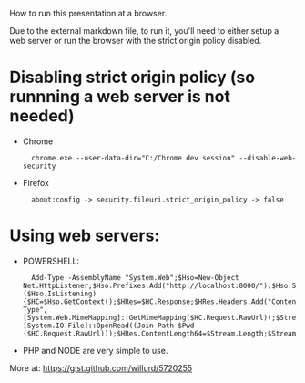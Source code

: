 How to run this presentation at a browser.

Due to the external markdown file, to run it, you'll need to either setup a web server or run the browser with the strict origin policy disabled.


# Disabling strict origin policy (so runnning a web server is not needed)

- Chrome

        chrome.exe --user-data-dir="C:/Chrome dev session" --disable-web-security

- Firefox

        about:config -> security.fileuri.strict_origin_policy -> false


# Using web servers:

- POWERSHELL:

        Add-Type -AssemblyName "System.Web";$Hso=New-Object Net.HttpListener;$Hso.Prefixes.Add("http://localhost:8000/");$Hso.Start();While ($Hso.IsListening){$HC=$Hso.GetContext();$HRes=$HC.Response;$HRes.Headers.Add("Content-Type",[System.Web.MimeMapping]::GetMimeMapping($HC.Request.RawUrl));$Stream=[System.IO.File]::OpenRead((Join-Path $Pwd ($HC.Request.RawUrl)));$HRes.ContentLength64=$Stream.Length;$Stream.CopyTo($HRes.OutputStream);$Stream.Close();$HRes.Close()};$Hso.Stop()

- PHP and NODE are very simple to use.

More at: https://gist.github.com/willurd/5720255
